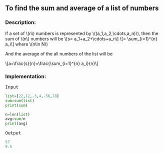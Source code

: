   <script type="text/javascript"
        src="https://cdnjs.cloudflare.com/ajax/libs/mathjax/2.7.0/MathJax.js?config=TeX-AMS_CHTML"></script>


## To find the sum and average of a list of numbers


### Description:

If a set of \\(n\\) numbers is represented by \\((a_1,a_2,\cdots,a_n)\\), then the sum of \\(n\\) numbers will be
\\[s= a_1+a_2+\cdots+a_n\\]
\\[= \sum_{i=1}^{n} a_i\\]
where \\(n\in N\\)

And the average of the all numbers of the list will be

\\[a=\frac{s}{n}=\frac{\sum_{i=1}^{n} a_i}{n}\\]

### Implementation:

<kbd>Input</kbd>

```python
list=[22,12,-3,4,-56,78]
sum=sum(list)
print(sum)

n=len(list)
avg=sum/n
print(avg)
```

<kbd>Output</kbd>

```python
57
9.5
```

